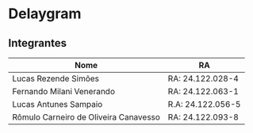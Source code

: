# Delaygram

## Integrantes
| Nome | RA |
|---|---|
| Lucas Rezende Simões | RA: 24.122.028-4 |
| Fernando Milani Venerando | RA: 24.122.063-1 |
| Lucas Antunes Sampaio | R.A: 24.122.056-5 |
| Rômulo Carneiro de Oliveira Canavesso | RA: 24.122.093-8 |
